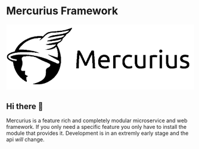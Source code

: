 # Mercurius Framework
![Mercurius logo](https://github.com/mercurius-framework/.github/blob/8e19d04f3842203c0359c7b2a28d570976743894/assets/logo.png)
## Hi there 👋
Mercurius is a feature rich and completely modular microservice and web framework.
If you only need a specific feature you only have to install the module that provides it.
Development is in an extremly early stage and the api *will* change.
